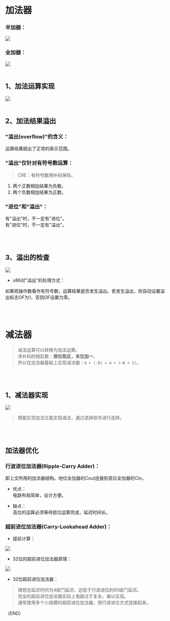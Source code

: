 # 加法器    


### 半加器：    

<img src="Images/adder_half_adder.png" />    

### 全加器：    

<img src="Images/adder_full_adder.png" />    


<br />
<br />

## 1、加法运算实现    

<img src="Images/adder_1.png" />    


<br />
<br />

## 2、加法结果溢出    

### "溢出(overflow)"的含义：    
运算结果超出了正常的表示范围。    

### "溢出"仅针对有符号数运算：    

> CRE：有符号数用补码保存。    

1. 两个正数相加结果为负数。    
2. 两个负数相加结果为正数。    

### "进位"和"溢出"：    
有"溢出"时，不一定有"进位"。    
有"进位"时，不一定有"溢出"。    



<br />
<br />

## 3、溢出的检查    

<img src="Images/adder_overflow_check.png" />   


- x86对"溢出"的处理方式：    

如果把操作数看作有符号数，运算结果是否发生溢出。若发生溢出，则自动设置溢出标志OF为1，否则OF设置为零。    


<br />
<br />  


# 减法器    

> 减法运算可以转换为加法运算。    
> 求补码的相反数：**按位取反，末位加一**。    
> 所以在加法器基础上实现减法器：`A + (-B) = A + (~B + 1)`。

<br />
<br />  

## 1、减法器实现      

<img src="Images/adder_adder_subtracter.png" />   

> 既能实现加法又能实现减法，通过选择信号进行选择。    



<br />
<br />  

## 加法器优化    

### 行波进位加法器(Ripple-Carry Adder)：    

即上文所用的加法器结构。地位全加器的Cout连接到高位全加器的Cin。    

- 优点：    
电路布局简单，设计方便。    

- 缺点：    
高位的运算必须等待低位运算完成，延迟时间长。    

### 超前进位加法器(Carry-Lookahead Adder)：    

- 提前计算：    

<img src="Images/adder_cla_1.png" />   

- 32位的超前进位加法器原理：    

<img src="Images/adder_cla_2.png" />   


- 32位超前进位加法器：    

> 理想总延迟时间为4级门延迟，远低于行波进位的65级门延迟。    
> 完全的超前进位加法器实际上电路过于复杂，难以实现。    
> 通常使用多个小规模的超前进位加法器，用行波进位方式连接起来。    


（END）    